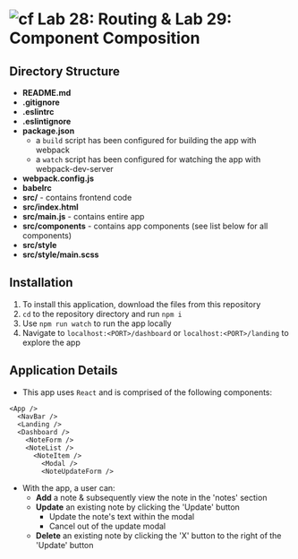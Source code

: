 ![cf](https://i.imgur.com/7v5ASc8.png) Lab 28: Routing & Lab 29: Component Composition
======

## Directory Structure
* **README.md**
* **.gitignore**
* **.eslintrc**
* **.eslintignore**
* **package.json**
  * a `build` script has been configured for building the app with webpack
  * a `watch` script has been configured for watching the app with webpack-dev-server
* **webpack.config.js**
* **babelrc**
* **src/** - contains frontend code
* **src/index.html**
* **src/main.js** - contains entire app
* **src/components** - contains app components (see list below for all components)
* **src/style**
* **src/style/main.scss**

## Installation
1. To install this application, download the files from this repository
2. `cd` to the repository directory and run `npm i`
3. Use `npm run watch` to run the app locally
4. Navigate to `localhost:<PORT>/dashboard` or `localhost:<PORT>/landing` to explore the app

## Application Details
* This app uses `React` and is comprised of the following components:
```
<App />
  <NavBar />
  <Landing />
  <Dashboard />
    <NoteForm />
    <NoteList />
      <NoteItem />
        <Modal />
        <NoteUpdateForm />
```
* With the app, a user can:
  * **Add** a note & subsequently view the note in the 'notes' section
  * **Update** an existing note by clicking the 'Update' button
    * Update the note's text within the modal
    * Cancel out of the update modal
  * **Delete** an existing note by clicking the 'X' button to the right of the 'Update' button